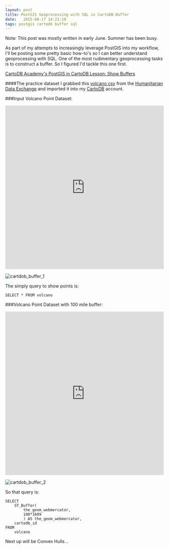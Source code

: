 ```yaml
---
layout: post
title: PostGIS Geoprocessing with SQL in CartoDB-Buffer
date:   2015-08-17 14:21:10
tags: postgis cartodb buffer sql
---
```


Note: This post was mostly written in early June. Summer has been busy. 

As part of my attempts to increasingly leverage PostGIS into my workflow, I'll be posting some pretty basic how-to's so I can better understand geoprocessing with SQL. One of the most rudimentary geoprocessing tasks is to construct a buffer. So I figured I'd tackle this one first. 

[CartoDB Academy's PostGIS in CartoDB Lesson: Show Buffers](http://academy.cartodb.com/courses/04-sql-postgis/lesson-2.html#show-buffers)

####The practice dataset
I grabbed this [volcano csv](https://data.hdx.rwlabs.org/dataset/volcano-population-exposure-index-gvm/resource/e3b1ecf0-ec47-49f7-9011-6bbb7403ef6d) from the [Humanitarian Data Exchange](https://data.hdx.rwlabs.org/) and imported it into my [CartoDB](https://cartodb.com/) account. 


###Input Volcano Point Dataset:
<iframe width='100%' height='520' frameborder='0' src='https://dms2203.cartodb.com/viz/52cc2ce0-14f1-11e5-b152-0e4fddd5de28/embed_map' allowfullscreen webkitallowfullscreen mozallowfullscreen oallowfullscreen msallowfullscreen></iframe>

![cartdob_buffer_1](https://raw.githubusercontent.com/nygeog/nygeog.github.com/master/_posts/img/cartodb_buffer_1.png)


The simply query to show points is:

	SELECT * FROM volcano

###Volcano Point Dataset with 100 mile buffer:
<iframe width='100%' height='520' frameborder='0' src='https://dms2203.cartodb.com/viz/0cdb870c-14f2-11e5-9a9e-0e0c41326911/embed_map' allowfullscreen webkitallowfullscreen mozallowfullscreen oallowfullscreen msallowfullscreen></iframe>

![cartdob_buffer_2](https://raw.githubusercontent.com/nygeog/nygeog.github.com/master/_posts/img/cartodb_buffer_2.png)

So that query is:

	SELECT
		ST_Buffer(
			the_geom_webmercator,
			100*1609
			) AS the_geom_webmercator,
		cartodb_id
	FROM
		volcano

Next up will be Convex Hulls...